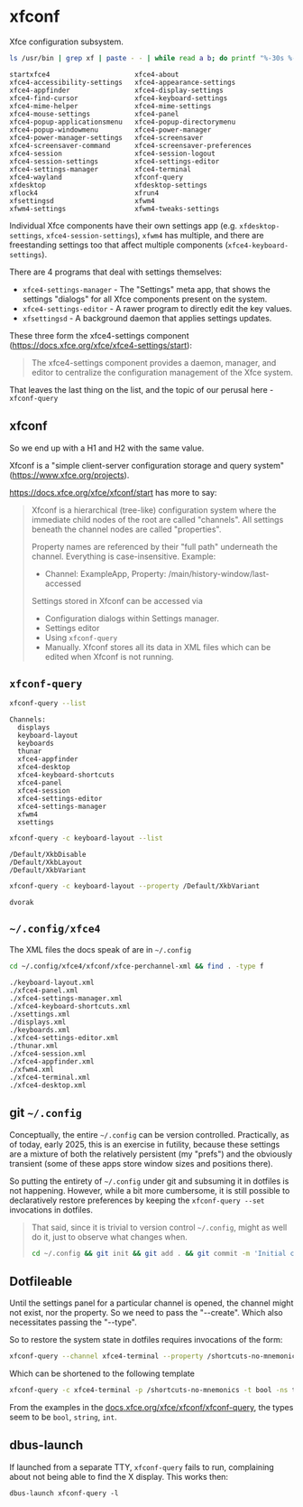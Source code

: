 # xfconf

Xfce configuration subsystem.

```sh
ls /usr/bin | grep xf | paste - - | while read a b; do printf "%-30s %-30s\n" $a $b; done
```
```
startxfce4                     xfce4-about
xfce4-accessibility-settings   xfce4-appearance-settings
xfce4-appfinder                xfce4-display-settings
xfce4-find-cursor              xfce4-keyboard-settings
xfce4-mime-helper              xfce4-mime-settings
xfce4-mouse-settings           xfce4-panel
xfce4-popup-applicationsmenu   xfce4-popup-directorymenu
xfce4-popup-windowmenu         xfce4-power-manager
xfce4-power-manager-settings   xfce4-screensaver
xfce4-screensaver-command      xfce4-screensaver-preferences
xfce4-session                  xfce4-session-logout
xfce4-session-settings         xfce4-settings-editor
xfce4-settings-manager         xfce4-terminal
xfce4-wayland                  xfconf-query
xfdesktop                      xfdesktop-settings
xflock4                        xfrun4
xfsettingsd                    xfwm4
xfwm4-settings                 xfwm4-tweaks-settings
```

Individual Xfce components have their own settings app
(e.g. `xfdesktop-settings`, `xfce4-session-settings`), `xfwm4` has multiple, and
there are freestanding settings too that affect multiple components
(`xfce4-keyboard-settings`).

There are 4 programs that deal with settings themselves:

* `xfce4-settings-manager` - The "Settings" meta app, that shows the
  settings "dialogs" for all Xfce components present on the system.
* `xfce4-settings-editor` - A rawer program to directly edit the key
  values.
* `xfsettingsd` - A background daemon that applies settings updates.

These three form the xfce4-settings component
(<https://docs.xfce.org/xfce/xfce4-settings/start>):

> The xfce4-settings component provides a daemon, manager, and editor to
> centralize the configuration management of the Xfce system.

That leaves the last thing on the list, and the topic of our perusal here -
`xfconf-query`

## xfconf

So we end up with a H1 and H2 with the same value.

Xfconf is a "simple client-server configuration storage and query system"
(<https://www.xfce.org/projects>).

<https://docs.xfce.org/xfce/xfconf/start> has more to say:

> Xfconf is a hierarchical (tree-like) configuration system where the immediate
> child nodes of the root are called "channels". All settings beneath the
> channel nodes are called "properties".
>
> Property names are referenced by their "full path" underneath the
> channel. Everything is case-insensitive. Example:
>
> * Channel: ExampleApp, Property: /main/history-window/last-accessed
>
> Settings stored in Xfconf can be accessed via
>
> - Configuration dialogs within Settings manager.
> - Settings editor
> - Using `xfconf-query`
> - Manually. Xfconf stores all its data in XML files which can be edited when
>   Xfconf is not running.

## `xfconf-query`

```sh
xfconf-query --list
```
```
Channels:
  displays
  keyboard-layout
  keyboards
  thunar
  xfce4-appfinder
  xfce4-desktop
  xfce4-keyboard-shortcuts
  xfce4-panel
  xfce4-session
  xfce4-settings-editor
  xfce4-settings-manager
  xfwm4
  xsettings
```

```sh
xfconf-query -c keyboard-layout --list
```
```
/Default/XkbDisable
/Default/XkbLayout
/Default/XkbVariant
```

```sh
xfconf-query -c keyboard-layout --property /Default/XkbVariant
```
```
dvorak
```

## `~/.config/xfce4`

The XML files the docs speak of are in `~/.config`

```sh
cd ~/.config/xfce4/xfconf/xfce-perchannel-xml && find . -type f
```
```
./keyboard-layout.xml
./xfce4-panel.xml
./xfce4-settings-manager.xml
./xfce4-keyboard-shortcuts.xml
./xsettings.xml
./displays.xml
./keyboards.xml
./xfce4-settings-editor.xml
./thunar.xml
./xfce4-session.xml
./xfce4-appfinder.xml
./xfwm4.xml
./xfce4-terminal.xml
./xfce4-desktop.xml
```

## git `~/.config`

Conceptually, the entire `~/.config` can be version controlled. Practically, as
of today, early 2025, this is an exercise in futility, because these settings
are a mixture of both the relatively persistent (my "prefs") and the obviously
transient (some of these apps store window sizes and positions there).

So putting the entirety of `~/.config` under git and subsuming it in dotfiles is
not happening. However, while a bit more cumbersome, it is still possible to
declaratively restore preferences by keeping the `xfconf-query --set`
invocations in dotfiles.

> That said, since it is trivial to version control `~/.config`, might as well
> do it, just to observe what changes when.
>
> ```sh
> cd ~/.config && git init && git add . && git commit -m 'Initial commit'
> ```

## Dotfileable

Until the settings panel for a particular channel is opened, the channel might
not exist, nor the property. So we need to pass the "--create". Which also
necessitates passing the "--type".

So to restore the system state in dotfiles requires invocations of the form:

```sh
xfconf-query --channel xfce4-terminal --property /shortcuts-no-mnemonics --create --type bool --set true
```

Which can be shortened to the following template

```sh
xfconf-query -c xfce4-terminal -p /shortcuts-no-mnemonics -t bool -ns true
```

From the examples in the
[docs.xfce.org/xfce/xfconf/xfconf-query](https://docs.xfce.org/xfce/xfconf/xfconf-query),
the types seem to be `bool`, `string`, `int`.

## dbus-launch

If launched from a separate TTY, `xfconf-query` fails to run, complaining about
not being able to find the X display. This works then:

```
dbus-launch xfconf-query -l
```
